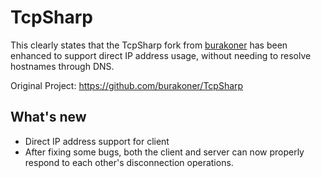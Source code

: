 # TcpSharp
This clearly states that the TcpSharp fork from [burakoner](https://github.com/burakoner) has been enhanced to support direct IP address usage, without needing to resolve hostnames through DNS.

Original Project: https://github.com/burakoner/TcpSharp
## What's new

- Direct IP address support for client
- After fixing some bugs, both the client and server can now properly respond to each other's disconnection operations.

